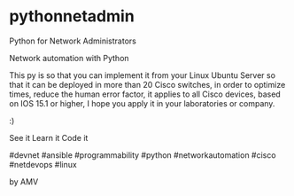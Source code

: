 # pythonnetadmin
Python for Network Administrators


Network automation with Python

This py is so that you can implement it from your Linux Ubuntu Server so that it can be deployed in more than 20 Cisco switches, in order to optimize times, reduce the human error factor, it applies to all Cisco devices, based on IOS 15.1 or higher, I hope you apply it in your laboratories or company.

:)

See it Learn it Code it

#devnet #ansible #programmability #python #networkautomation #cisco #netdevops #linux

by AMV
